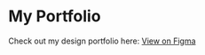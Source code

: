 # My Portfolio
Check out my design portfolio here: [View on Figma]([https://www.figma.com/file/your-figma-link](https://www.figma.com/make/ok4GZlgriTWtFg9wirN9v5/Online-Portfolio-for-Karabo-Radebe--Community-?node-id=0-1&p=f&t=uJNsYGrskr5Mp8ZF-0&fullscreen=1))
